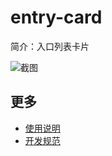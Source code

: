 # entry-card

简介：入口列表卡片

![截图](https://img.alicdn.com/tfs/TB1RSAIif6H8KJjy0FjXXaXepXa-1102-262.png)

## 更多

* [使用说明](http://gitlab.alibaba-inc.com/ice/notes/issues/830)
* [开发规范](http://gitlab.alibaba-inc.com/ice/notes/issues/830)
